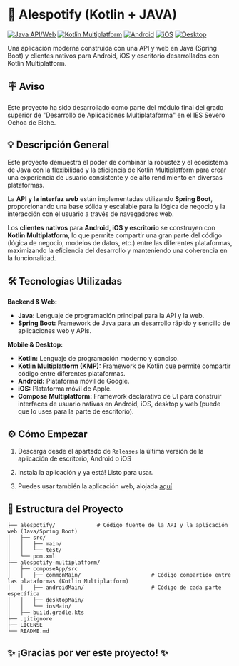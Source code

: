 # 🚀 Alespotify (Kotlin + JAVA)

[![Java API/Web](https://img.shields.io/badge/Java-Spring%20Boot-6DB33F?style=flat-square&logo=spring)](https://spring.io/)
[![Kotlin Multiplatform](https://img.shields.io/badge/Kotlin-Multiplatform-7F52FF?style=flat-square&logo=kotlin)](https://kotlinlang.org/lp/multiplatform/)
[![Android](https://img.shields.io/badge/Android-3DDC84?style=flat-square&logo=android)](https://www.android.com/)
[![iOS](https://img.shields.io/badge/iOS-000000?style=flat-square&logo=apple)](https://www.apple.com/ios/swift/)
[![Desktop](https://img.shields.io/badge/Desktop-LightGray?style=flat-square&logo=java)](https://www.java.com/)

Una aplicación moderna construida con una API y web en Java (Spring Boot) y clientes nativos para Android, iOS y escritorio desarrollados con Kotlin Multiplatform.

## 🪧 Aviso

Este proyecto ha sido desarrollado como parte del módulo final del grado superior de "Desarrollo de Aplicaciones Multiplataforma" en el IES Severo Ochoa de Elche. 

## 💡 Descripción General

Este proyecto demuestra el poder de combinar la robustez y el ecosistema de Java con la flexibilidad y la eficiencia de Kotlin Multiplatform para crear una experiencia de usuario consistente y de alto rendimiento en diversas plataformas.

La **API y la interfaz web** están implementadas utilizando **Spring Boot**, proporcionando una base sólida y escalable para la lógica de negocio y la interacción con el usuario a través de navegadores web.

Los **clientes nativos** para **Android, iOS y escritorio** se construyen con **Kotlin Multiplatform**, lo que permite compartir una gran parte del código (lógica de negocio, modelos de datos, etc.) entre las diferentes plataformas, maximizando la eficiencia del desarrollo y manteniendo una coherencia en la funcionalidad.

## 🛠️ Tecnologías Utilizadas

**Backend & Web:**

* **Java:** Lenguaje de programación principal para la API y la web.
* **Spring Boot:** Framework de Java para un desarrollo rápido y sencillo de aplicaciones web y APIs.

**Mobile & Desktop:**

* **Kotlin:** Lenguaje de programación moderno y conciso.
* **Kotlin Multiplatform (KMP):** Framework de Kotlin que permite compartir código entre diferentes plataformas.
* **Android:** Plataforma móvil de Google.
* **iOS:** Plataforma móvil de Apple.
* **Compose Multiplatform:** Framework declarativo de UI para construir interfaces de usuario nativas en Android, iOS, desktop y web (puede que lo uses para la parte de escritorio).

## ⚙️ Cómo Empezar

1. Descarga desde el apartado de `Releases` la última versión de la aplicación de escritorio, Android o iOS

2. Instala la aplicación y ya está! Listo para usar.

3. Puedes usar también la aplicación web, alojada [aquí](http://172.205.130.42)

## 📂 Estructura del Proyecto
```
├── alespotify/             # Código fuente de la API y la aplicación web (Java/Spring Boot)
│   ├── src/
│   │   ├── main/
│   │   └── test/
│   └── pom.xml          
├── alespotify-multiplatform/              
│   ├── composeApp/src
│   │   ├── commonMain/                      # Código compartido entre las plataformas (Kotlin Multiplatform)
│   │   ├── androidMain/                     # Código de cada parte específica
│   │   ├── desktopMain/
│   │   └── iosMain/
│   ├── build.gradle.kts
├── .gitignore
├── LICENSE
└── README.md
```

## ✨ ¡Gracias por ver este proyecto! ✨
